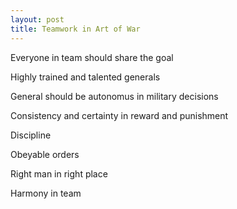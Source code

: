 ```yaml
---
layout: post
title: Teamwork in Art of War 
---
```


Everyone in team should share the goal 

Highly trained and talented generals

General should be autonomus in military decisions

Consistency and certainty in reward and punishment 

Discipline

Obeyable orders

Right man in right place 

Harmony in team

